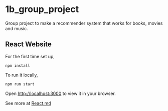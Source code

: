 # 1b_group_project

Group project to make a recommender system that works for books, movies and music.

## React Website
For the first time set up,
```
npm install
```

To run it locally,
```
npm run start
```

Open [http://localhost:3000](http://localhost:3000) to view it in your browser.

See more at [React.md](./doc/React.md)
